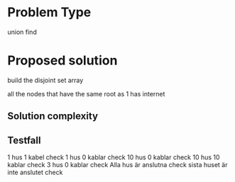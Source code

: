 # Problem Type
union find
# Proposed solution
build the disjoint set array

all the nodes that have the same root as 1 has internet

## Solution complexity

## Testfall
 1 hus 1 kabel check
 1 hus 0 kablar check
 10 hus 0 kablar check
 10 hus 10 kablar check
 3 hus  0 kablar check
 Alla hus är anslutna check
 sista huset är inte anslutet check
